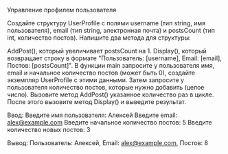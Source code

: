 Управление профилем пользователя

Создайте структуру UserProfile с полями username (тип string, имя пользователя), email (тип string, электронная почта) и postsCount (тип int, количество постов). Напишите два метода для структуры:

AddPost(), который увеличивает postsCount на 1.
Display(), который возвращает строку в формате "Пользователь: [username], Email: [email], Постов: [postsCount]".
В функции main запросите у пользователя имя, email и начальное количество постов (может быть 0), создайте экземпляр UserProfile с этими данными. Затем запросите у пользователя количество постов, которые нужно добавить (целое число). Вызовите метод AddPost() указанное количество раз в цикле. После этого вызовите метод Display() и выведите результат.

Ввод:
Введите имя пользователя: Алексей
Введите email: alex@example.com
Введите начальное количество постов: 5
Введите количество новых постов: 3

Вывод:
Пользователь: Алексей, Email: alex@example.com, Постов: 8